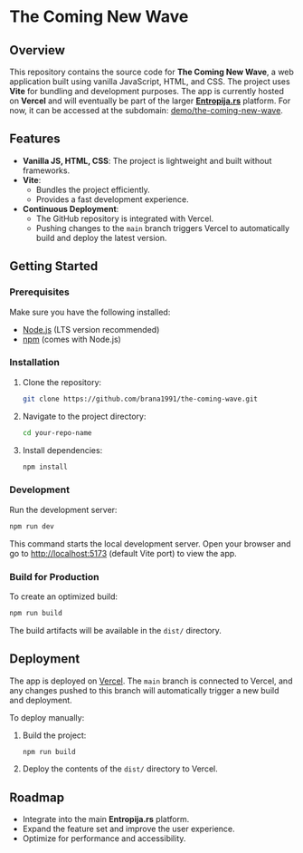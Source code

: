 # The Coming New Wave

## Overview

This repository contains the source code for **The Coming New Wave**, a web application built using vanilla JavaScript, HTML, and CSS. The project uses **Vite** for bundling and development purposes. The app is currently hosted on **Vercel** and will eventually be part of the larger **[Entropija.rs](https://entropija.rs)** platform. For now, it can be accessed at the subdomain: [demo/the-coming-new-wave](https://demo.entropija.rs/the-coming-new-wave).

## Features

- **Vanilla JS, HTML, CSS**: The project is lightweight and built without frameworks.
- **Vite**:
  - Bundles the project efficiently.
  - Provides a fast development experience.
- **Continuous Deployment**:
  - The GitHub repository is integrated with Vercel.
  - Pushing changes to the `main` branch triggers Vercel to automatically build and deploy the latest version.

## Getting Started

### Prerequisites

Make sure you have the following installed:

- [Node.js](https://nodejs.org/) (LTS version recommended)
- [npm](https://www.npmjs.com/) (comes with Node.js)

### Installation

1. Clone the repository:
   ```bash
   git clone https://github.com/brana1991/the-coming-wave.git
   ```
2. Navigate to the project directory:
   ```bash
   cd your-repo-name
   ```
3. Install dependencies:
   ```bash
   npm install
   ```

### Development

Run the development server:

```bash
npm run dev
```

This command starts the local development server. Open your browser and go to [http://localhost:5173](http://localhost:5173) (default Vite port) to view the app.

### Build for Production

To create an optimized build:

```bash
npm run build
```

The build artifacts will be available in the `dist/` directory.

## Deployment

The app is deployed on [Vercel](https://vercel.com). The `main` branch is connected to Vercel, and any changes pushed to this branch will automatically trigger a new build and deployment.

To deploy manually:

1. Build the project:
   ```bash
   npm run build
   ```
2. Deploy the contents of the `dist/` directory to Vercel.

## Roadmap

- Integrate into the main **Entropija.rs** platform.
- Expand the feature set and improve the user experience.
- Optimize for performance and accessibility.
